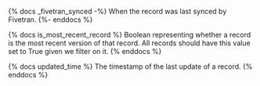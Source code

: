 {% docs _fivetran_synced -%}
When the record was last synced by Fivetran.
{%- enddocs %}

{% docs is_most_recent_record %}
Boolean representing whether a record is the most recent version of that record. All records should have this value set to True given we filter on it.
{% enddocs %}

{% docs updated_time %}
The timestamp of the last update of a record.
{% enddocs %}